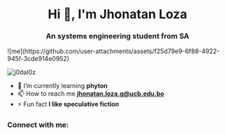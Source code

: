 <h1 align="center">Hi 👋, I'm Jhonatan Loza</h1>
<h3 align="center">An systems engineering student from SA</h3>
![me](https://github.com/user-attachments/assets/f25d79e9-6f88-4922-945f-3cde914e0952)

<p align="left"> <img src="https://komarev.com/ghpvc/?username=j0dal0z&label=Profile%20views&color=0e75b6&style=flat" alt="j0dal0z" /> </p>

- 🌱 I’m currently learning **phyton**
- 📫 How to reach me **jhonatan.loza.g@ucb.edu.bo**
- ⚡ Fun fact **I like speculative fiction**

<h3 align="left">Connect with me:</h3>
<p align="left">
</p>
